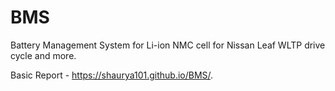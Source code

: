 # BMS
Battery Management System for Li-ion NMC cell for Nissan Leaf WLTP drive cycle and more.

Basic Report - https://shaurya101.github.io/BMS/.
